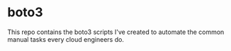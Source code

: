 # boto3
This repo contains the boto3 scripts I've created to automate the common manual tasks every cloud engineers do.
